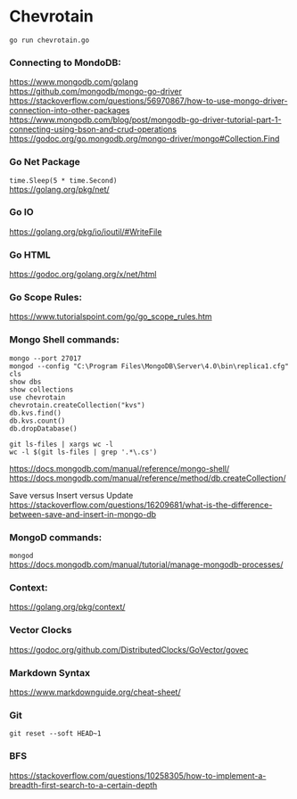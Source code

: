 # Chevrotain
`go run chevrotain.go`

### Connecting to MondoDB:
https://www.mongodb.com/golang \
https://github.com/mongodb/mongo-go-driver \
https://stackoverflow.com/questions/56970867/how-to-use-mongo-driver-connection-into-other-packages
https://www.mongodb.com/blog/post/mongodb-go-driver-tutorial-part-1-connecting-using-bson-and-crud-operations
https://godoc.org/go.mongodb.org/mongo-driver/mongo#Collection.Find

### Go Net Package
`time.Sleep(5 * time.Second)` \
https://golang.org/pkg/net/

### Go IO
https://golang.org/pkg/io/ioutil/#WriteFile

### Go HTML
https://godoc.org/golang.org/x/net/html

### Go Scope Rules:
https://www.tutorialspoint.com/go/go_scope_rules.htm

### Mongo Shell commands:
```
mongo --port 27017
mongod --config "C:\Program Files\MongoDB\Server\4.0\bin\replica1.cfg"
cls
show dbs
show collections
use chevrotain
chevrotain.createCollection("kvs")
db.kvs.find()
db.kvs.count()
db.dropDatabase()
```
```
git ls-files | xargs wc -l
wc -l $(git ls-files | grep '.*\.cs')
```
https://docs.mongodb.com/manual/reference/mongo-shell/
https://docs.mongodb.com/manual/reference/method/db.createCollection/

Save versus Insert versus Update \
https://stackoverflow.com/questions/16209681/what-is-the-difference-between-save-and-insert-in-mongo-db

### MongoD commands:
`mongod`\
https://docs.mongodb.com/manual/tutorial/manage-mongodb-processes/

### Context:
https://golang.org/pkg/context/

### Vector Clocks
https://godoc.org/github.com/DistributedClocks/GoVector/govec

### Markdown Syntax
https://www.markdownguide.org/cheat-sheet/

### Git
`git reset --soft HEAD~1`

### BFS
https://stackoverflow.com/questions/10258305/how-to-implement-a-breadth-first-search-to-a-certain-depth
